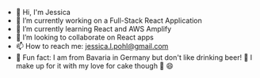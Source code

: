 <!-- ### Hi there! -->

- 🙂 Hi, I'm Jessica
- 🔭 I’m currently working on a Full-Stack React Application
- 🌱 I’m currently learning React and AWS Amplify
- 👯 I’m looking to collaborate on React apps
- 📫 How to reach me: jessica.l.pohl@gmail.com
- 💬 Fun fact: I am from Bavaria in Germany but don't like drinking beer! 👀 
I make up for it with my love for cake though 🍰 😄
